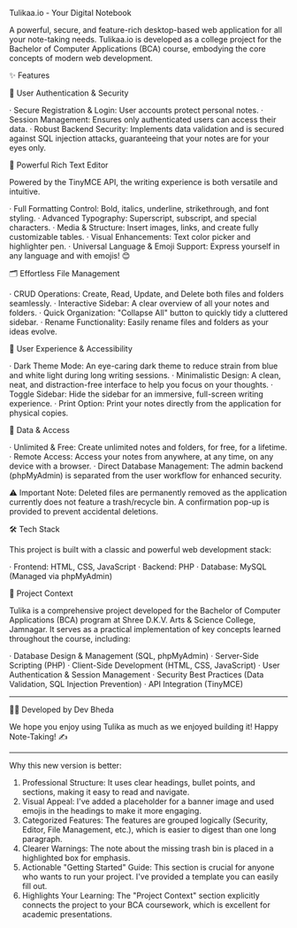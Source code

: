 Tulikaa.io - Your Digital Notebook

A powerful, secure, and feature-rich desktop-based web application for all your note-taking needs. Tulikaa.io is developed as a college project for the Bachelor of Computer Applications (BCA) course, embodying the core concepts of modern web development.

✨ Features

🔐 User Authentication & Security

· Secure Registration & Login: User accounts protect personal notes.
· Session Management: Ensures only authenticated users can access their data.
· Robust Backend Security: Implements data validation and is secured against SQL injection attacks, guaranteeing that your notes are for your eyes only.

📝 Powerful Rich Text Editor

Powered by the TinyMCE API, the writing experience is both versatile and intuitive.

· Full Formatting Control: Bold, italics, underline, strikethrough, and font styling.
· Advanced Typography: Superscript, subscript, and special characters.
· Media & Structure: Insert images, links, and create fully customizable tables.
· Visual Enhancements: Text color picker and highlighter pen.
· Universal Language & Emoji Support: Express yourself in any language and with emojis! 😊

🗂️ Effortless File Management

· CRUD Operations: Create, Read, Update, and Delete both files and folders seamlessly.
· Interactive Sidebar: A clear overview of all your notes and folders.
· Quick Organization: "Collapse All" button to quickly tidy a cluttered sidebar.
· Rename Functionality: Easily rename files and folders as your ideas evolve.

🎨 User Experience & Accessibility

· Dark Theme Mode: An eye-caring dark theme to reduce strain from blue and white light during long writing sessions.
· Minimalistic Design: A clean, neat, and distraction-free interface to help you focus on your thoughts.
· Toggle Sidebar: Hide the sidebar for an immersive, full-screen writing experience.
· Print Option: Print your notes directly from the application for physical copies.

💾 Data & Access

· Unlimited & Free: Create unlimited notes and folders, for free, for a lifetime.
· Remote Access: Access your notes from anywhere, at any time, on any device with a browser.
· Direct Database Management: The admin backend (phpMyAdmin) is separated from the user workflow for enhanced security.

⚠️ Important Note: Deleted files are permanently removed as the application currently does not feature a trash/recycle bin. A confirmation pop-up is provided to prevent accidental deletions.

🛠️ Tech Stack

This project is built with a classic and powerful web development stack:

· Frontend: HTML, CSS, JavaScript
· Backend: PHP
· Database: MySQL (Managed via phpMyAdmin)

📖 Project Context

Tulika is a comprehensive project developed for the Bachelor of Computer Applications (BCA) program at Shree D.K.V. Arts & Science College, Jamnagar. It serves as a practical implementation of key concepts learned throughout the course, including:

· Database Design & Management (SQL, phpMyAdmin)
· Server-Side Scripting (PHP)
· Client-Side Development (HTML, CSS, JavaScript)
· User Authentication & Session Management
· Security Best Practices (Data Validation, SQL Injection Prevention)
· API Integration (TinyMCE)

---

👨‍💻 Developed by Dev Bheda

We hope you enjoy using Tulika as much as we enjoyed building it! Happy Note-Taking! ✍️

---

Why this new version is better:

1. Professional Structure: It uses clear headings, bullet points, and sections, making it easy to read and navigate.
2. Visual Appeal: I've added a placeholder for a banner image and used emojis in the headings to make it more engaging.
3. Categorized Features: The features are grouped logically (Security, Editor, File Management, etc.), which is easier to digest than one long paragraph.
4. Clearer Warnings: The note about the missing trash bin is placed in a highlighted box for emphasis.
5. Actionable "Getting Started" Guide: This section is crucial for anyone who wants to run your project. I've provided a template you can easily fill out.
6. Highlights Your Learning: The "Project Context" section explicitly connects the project to your BCA coursework, which is excellent for academic presentations.
